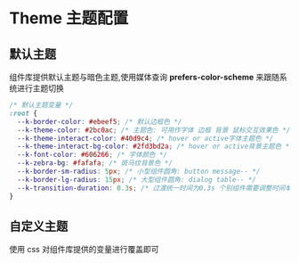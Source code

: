 # Theme 主题配置

## 默认主题

组件库提供默认主题与暗色主题,使用媒体查询 **prefers-color-scheme** 来跟随系统进行主题切换

```css
/* 默认主题变量 */
:root {
  --k-border-color: #ebeef5; /* 默认边框色 */
  --k-theme-color: #2bc0ac; /* 主题色: 可用作字体 边框 背景 鼠标交互效果色 */
  --k-theme-interact-color: #40d9c4; /* hover or active字体主题色 */
  --k-theme-interact-bg-color: #2fd3bd2a; /* hover or active背景主题色 */
  --k-font-color: #606266; /* 字体颜色 */
  --k-zebra-bg: #fafafa; /* 斑马纹背景色 */
  --k-border-sm-radius: 5px; /* 小型组件圆角: button message-- */
  --k-border-lg-radius: 15px; /* 大型组件圆角: dialog table-- */
  --k-transition-duration: 0.3s; /* 过渡统一时间为0.3s 个别组件需要调整时间单独设置 */
}
```

## 自定义主题

使用 css 对组件库提供的变量进行覆盖即可
